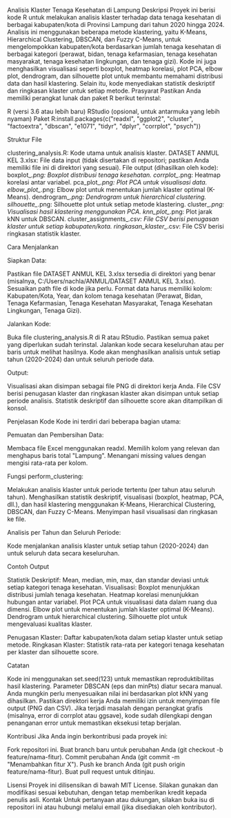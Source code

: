 Analisis Klaster Tenaga Kesehatan di Lampung
Deskripsi
Proyek ini berisi kode R untuk melakukan analisis klaster terhadap data tenaga kesehatan di berbagai kabupaten/kota di Provinsi Lampung dari tahun 2020 hingga 2024. Analisis ini menggunakan beberapa metode klastering, yaitu K-Means, Hierarchical Clustering, DBSCAN, dan Fuzzy C-Means, untuk mengelompokkan kabupaten/kota berdasarkan jumlah tenaga kesehatan di berbagai kategori (perawat, bidan, tenaga kefarmasian, tenaga kesehatan masyarakat, tenaga kesehatan lingkungan, dan tenaga gizi).
Kode ini juga menghasilkan visualisasi seperti boxplot, heatmap korelasi, plot PCA, elbow plot, dendrogram, dan silhouette plot untuk membantu memahami distribusi data dan hasil klastering. Selain itu, kode menyediakan statistik deskriptif dan ringkasan klaster untuk setiap metode.
Prasyarat
Pastikan Anda memiliki perangkat lunak dan paket R berikut terinstal:

R (versi 3.6 atau lebih baru)
RStudio (opsional, untuk antarmuka yang lebih nyaman)
Paket R:install.packages(c("readxl", "ggplot2", "cluster", "factoextra", "dbscan", "e1071", "tidyr", "dplyr", "corrplot", "psych"))



Struktur File

clustering_analysis.R: Kode utama untuk analisis klaster.
DATASET ANMUL KEL 3.xlsx: File data input (tidak disertakan di repositori; pastikan Anda memiliki file ini di direktori yang sesuai).
File output (dihasilkan oleh kode):
boxplot_*.png: Boxplot distribusi tenaga kesehatan.
corrplot_*.png: Heatmap korelasi antar variabel.
pca_plot_*.png: Plot PCA untuk visualisasi data.
elbow_plot_*.png: Elbow plot untuk menentukan jumlah klaster optimal (K-Means).
dendrogram_*.png: Dendrogram untuk hierarchical clustering.
silhouette_*.png: Silhouette plot untuk setiap metode klastering.
cluster_*.png: Visualisasi hasil klastering menggunakan PCA.
knn_plot_*.png: Plot jarak kNN untuk DBSCAN.
cluster_assignments_*.csv: File CSV berisi penugasan klaster untuk setiap kabupaten/kota.
ringkasan_klaster_*.csv: File CSV berisi ringkasan statistik klaster.



Cara Menjalankan

Siapkan Data:

Pastikan file DATASET ANMUL KEL 3.xlsx tersedia di direktori yang benar (misalnya, C:/Users/nachla/ANMUL/DATASET ANMUL KEL 3.xlsx). Sesuaikan path file di kode jika perlu.
Format data harus memiliki kolom: Kabupaten/Kota, Year, dan kolom tenaga kesehatan (Perawat, Bidan, Tenaga Kefarmasian, Tenaga Kesehatan Masyarakat, Tenaga Kesehatan Lingkungan, Tenaga Gizi).


Jalankan Kode:

Buka file clustering_analysis.R di R atau RStudio.
Pastikan semua paket yang diperlukan sudah terinstal.
Jalankan kode secara keseluruhan atau per baris untuk melihat hasilnya.
Kode akan menghasilkan analisis untuk setiap tahun (2020-2024) dan untuk seluruh periode data.


Output:

Visualisasi akan disimpan sebagai file PNG di direktori kerja Anda.
File CSV berisi penugasan klaster dan ringkasan klaster akan disimpan untuk setiap periode analisis.
Statistik deskriptif dan silhouette score akan ditampilkan di konsol.



Penjelasan Kode
Kode ini terdiri dari beberapa bagian utama:

Pemuatan dan Pembersihan Data:

Membaca file Excel menggunakan readxl.
Memilih kolom yang relevan dan menghapus baris total "Lampung".
Menangani missing values dengan mengisi rata-rata per kolom.


Fungsi perform_clustering:

Melakukan analisis klaster untuk periode tertentu (per tahun atau seluruh tahun).
Menghasilkan statistik deskriptif, visualisasi (boxplot, heatmap, PCA, dll.), dan hasil klastering menggunakan K-Means, Hierarchical Clustering, DBSCAN, dan Fuzzy C-Means.
Menyimpan hasil visualisasi dan ringkasan ke file.


Analisis per Tahun dan Seluruh Periode:

Kode menjalankan analisis klaster untuk setiap tahun (2020-2024) dan untuk seluruh data secara keseluruhan.



Contoh Output

Statistik Deskriptif: Mean, median, min, max, dan standar deviasi untuk setiap kategori tenaga kesehatan.
Visualisasi:
Boxplot menunjukkan distribusi jumlah tenaga kesehatan.
Heatmap korelasi menunjukkan hubungan antar variabel.
Plot PCA untuk visualisasi data dalam ruang dua dimensi.
Elbow plot untuk menentukan jumlah klaster optimal (K-Means).
Dendrogram untuk hierarchical clustering.
Silhouette plot untuk mengevaluasi kualitas klaster.


Penugasan Klaster: Daftar kabupaten/kota dalam setiap klaster untuk setiap metode.
Ringkasan Klaster: Statistik rata-rata per kategori tenaga kesehatan per klaster dan silhouette score.

Catatan

Kode ini menggunakan set.seed(123) untuk memastikan reproduktibilitas hasil klastering.
Parameter DBSCAN (eps dan minPts) diatur secara manual. Anda mungkin perlu menyesuaikan nilai ini berdasarkan plot kNN yang dihasilkan.
Pastikan direktori kerja Anda memiliki izin untuk menyimpan file output (PNG dan CSV).
Jika terjadi masalah dengan perangkat grafis (misalnya, error di corrplot atau ggsave), kode sudah dilengkapi dengan penanganan error untuk memastikan eksekusi tetap berjalan.

Kontribusi
Jika Anda ingin berkontribusi pada proyek ini:

Fork repositori ini.
Buat branch baru untuk perubahan Anda (git checkout -b feature/nama-fitur).
Commit perubahan Anda (git commit -m "Menambahkan fitur X").
Push ke branch Anda (git push origin feature/nama-fitur).
Buat pull request untuk ditinjau.

Lisensi
Proyek ini dilisensikan di bawah MIT License. Silakan gunakan dan modifikasi sesuai kebutuhan, dengan tetap memberikan kredit kepada penulis asli.
Kontak
Untuk pertanyaan atau dukungan, silakan buka isu di repositori ini atau hubungi melalui email (jika disediakan oleh kontributor).
